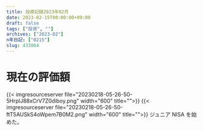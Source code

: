```yaml
---
title: 投資記録2023年02月
date: 2023-02-15T00:00:00+09:00
draft: false
tags: ["投資", ""]
archives: ["2023-02"]
n年日記: ["0215"]
slug: 433064
---
```


# 現在の評価額

{{< imgresourceserver file="20230218-05-26-50-5HrplJ88xCrV7Z0diboy.png" width="600" title="">}}
{{< imgresourceserver file="20230218-05-26-50-ftT5AUSkS4oWpem7B0M2.png" width="600" title="">}}
ジュニア NISA を始めた。
